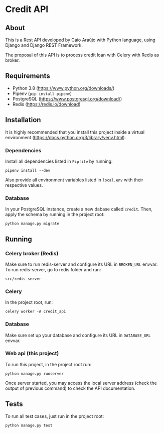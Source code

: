 # Credit API

## About

This is a Rest API developed by Caio Araújo with Python language, using Django and Django REST Framework.

The proposal of this API is to process credit loan with Celery with Redis as broker.

## Requirements
- Python 3.8 (https://www.python.org/downloads/)
- Pipenv (`pip install pipenv`)
- PostgreSQL (https://www.postgresql.org/download/)
- Redis (https://redis.io/download)

## Installation

It is highly recommended that you install this project inside a virtual environment (https://docs.python.org/3/library/venv.html).

### Dependencies
Install all dependencies listed in `Pipfile` by running:

`pipenv install --dev`

Also provide all environment variables listed in `local.env` with their respective values.

### Database
In your PostgreSQL instance, create a new dabase called `credit`. 
Then, apply the schema by running in the project root:

`python manage.py migrate`

## Running

### Celery broker (Redis)
Make sure to run redis-server and configure its URL in `BROKEN_URL` envvar.
To run redis-server, go to redis folder and run:

`src/redis-server`

### Celery
In the project root, run:

`celery worker -A credit_api`

### Database
Make sure set up your database and configure its URL in `DATABASE_URL` envvar.

### Web api (this project)

To run this project, in the project root run:

`python manage.py runserver`

Once server started, you may access the local server address (check the output of previous command) to check the API documentation.

## Tests
To run all test cases, just run in the project root:

`python manage.py test`
